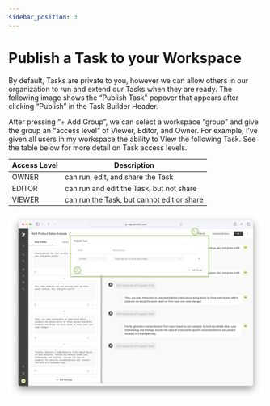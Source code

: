 ```yaml
---
sidebar_position: 3
---
```


# Publish a Task to your Workspace

By default, Tasks are private to you, however we can allow others in our organization to run and extend our Tasks when they are ready. The following image shows the “Publish Task" popover that appears after clicking “Publish” in the Task Builder Header. 

After pressing “+ Add Group”, we can select a workspace “group” and give the group an “access level” of Viewer, Editor, and Owner. For example, I’ve given all users in my workspace the ability to View the following Task. See the table below for more detail on Task access levels.

| **Access Level** | **Description** |
| --- | --- |
| OWNER | can run, edit, and share the Task |
| EDITOR | can run and edit the Task, but not share |
| VIEWER | can run the Task, but cannot edit or share |

![publish-modal](../assets/agentic-tasks/publish-modal.png)